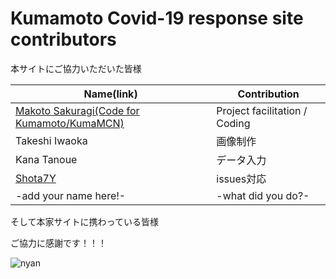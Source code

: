 Kumamoto Covid-19 response site contributors
============================================

本サイトにご協力いただいた皆様

| Name(link) | Contribution |
| --- | --- |
| [Makoto Sakuragi(Code for Kumamoto/KumaMCN)](https://www.facebook.com/makoragi) | Project facilitation / Coding |
| Takeshi Iwaoka | 画像制作 |
| Kana Tanoue | データ入力 |
| [Shota7Y](https://twitter.com/Shota7Y) | issues対応 |
| -add your name here!- | -what did you do?- |

そして本家サイトに携わっている皆様

ご協力に感謝です！！！

![nyan](https://i.gyazo.com/f04e7468ea6e4bb6e87f6817fea980f9.gif)
